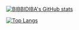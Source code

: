 [![BIBBIDIBA's GitHub stats](https://github-readme-stats.vercel.app/api?username=BIBBIDIBA&count_private=true&show_icons=true&bg_color=60,01e9bd,007cde&title_color=fff&text_color=fff&icon_color=fff)](https://github.com/anuraghazra/github-readme-stats)

[![Top Langs](https://github-readme-stats.vercel.app/api/top-langs/?username=BIBBIDIBA)](https://github.com/anuraghazra/github-readme-stats)
